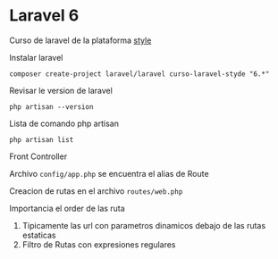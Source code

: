 # Laravel 6

Curso de laravel de la plataforma [style](https://styde.net/)

Instalar laravel
```
composer create-project laravel/laravel curso-laravel-styde "6.*"
```

Revisar le version de laravel
```
php artisan --version
```

Lista de comando php artisan
```
php artisan list
```


Front Controller

Archivo `config/app.php` se encuentra el alias de Route


Creacion de rutas en el archivo `routes/web.php`

Importancia el order de las ruta 
1. Tipicamente las url con parametros dinamicos debajo de las rutas estaticas
2. Filtro de Rutas con expresiones regulares

